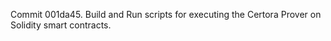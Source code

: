 Commit 001da45.                    Build and Run scripts for executing the Certora Prover on Solidity smart contracts.